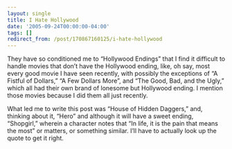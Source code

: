 ```yaml
---
layout: single
title: I Hate Hollywood
date: '2005-09-24T00:00:00-04:00'
tags: []
redirect_from: /post/170867160125/i-hate-hollywood
---
```

They have so conditioned me to &ldquo;Hollywood Endings&rdquo; that I find it difficult to handle movies that don&rsquo;t have the Hollywood ending, like, oh say, most every good movie I have seen recently, with possibly the exceptions of &ldquo;A Fistful of Dollars,&rdquo; &ldquo;A Few Dollars More&rdquo;, and &ldquo;The Good, Bad, and the Ugly,&rdquo; which all had their own brand of lonesome but Hollywood ending. I mention those movies because I did them all just recently.

What led me to write this post was &ldquo;House of Hidden Daggers,&rdquo; and, thinking about it, &ldquo;Hero&rdquo; and although it will have a sweet ending, &ldquo;Shopgirl,&rdquo; wherein a character notes that &ldquo;In life, it is the pain that means the most&rdquo; or matters, or something similar. I&rsquo;ll have to actually look up the quote to get it right.
